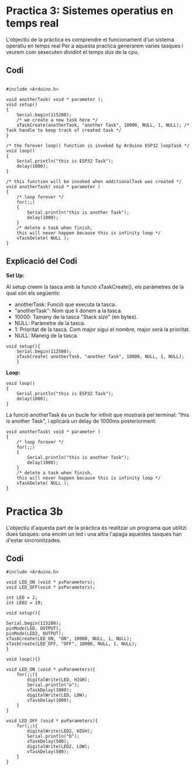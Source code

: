 # Practica 3: Sistemes operatius en temps real

L'objectiu de la pràctica es comprendre el funcionament d'un sistema operatiu en temps real
Per a aquesta practica generarem varies tasques i veurem com sexecuten dividint el temps dús de la cpu.

## Codi

```

#include <Arduino.h>

void anotherTask( void * parameter );
void setup()
{
    Serial.begin(115200);
    /* we create a new task here */
    xTaskCreate(anotherTask, "another Task", 10000, NULL, 1, NULL); /* Task handle to keep track of created task */
}
 
/* the forever loop() function is invoked by Arduino ESP32 loopTask */
void loop()
{
    Serial.println("this is ESP32 Task");
    delay(1000);
}
 
/* this function will be invoked when additionalTask was created */
void anotherTask( void * parameter )
{
    /* loop forever */
    for(;;)
    {
        Serial.println("this is another Task");
        delay(1000);
    }
    /* delete a task when finish,
    this will never happen because this is infinity loop */
    vTaskDelete( NULL );
}
```

## Explicació del Codi

**Set Up:**

Al setup creem la tasca amb la funció xTaskCreate(), els paràmetres de la qual són els següents:

- anotherTask: Funció que executa la tasca.
- "anotherTask": Nom que li donem a la tasca.
- 10000: Tamany de la tasca "Stack size" (en bytes).
- NULL: Paràmetre de la tasca.
- 1:  Prioritat de la tasca. Com major sigui el nombre, major serà la prioritat.
- NULL: Maneig de la tasca.

```
void setup(){
    Serial.begin(112500);
    xTaskCreate( anotherTask, "another Task", 10000, NULL, 1, NULL); 
    }
```

**Loop:**

```
void loop()
{
    Serial.println("this is ESP32 Task");
    delay(1000);
}
```

La funció anotherTask és un bucle for infinit que mostrarà pel terminal: "this is another Task", i  aplicarà un delay de 1000ms posteriorment:

```
void anotherTask( void * parameter )
{
    /* loop forever */
    for(;;)
    {
        Serial.println("this is another Task");
        delay(1000);
    }
    /* delete a task when finish,
    this will never happen because this is infinity loop */
    vTaskDelete( NULL );
}
```

# Practica 3b
L'objectiu d'aquesta part de la pràctica és realitzar un programa que utilitzi dues tasques: una encén un led i una altra l'apaga aquestes tasques han d'estar sincronitzades.
 
## Codi

```
#include <Arduino.h>

void LED_ON (void * pvParameters);
void LED_OFF(void * pvParameters);

int LED = 2; 
int LED2 = 19; 

void setup(){

Serial.begin(115200);
pinMode(LED, OUTPUT);
pinMode(LED2, OUTPUT);
xTaskCreate(LED_ON, "ON", 10000, NULL, 1, NULL);
xTaskCreate(LED_OFF, "OFF", 10000, NULL, 1, NULL);
}

void loop(){}

void LED_ON (void * pvParameters){
    for(;;){
        digitalWrite(LED, HIGH);
        Serial.println("a");
        vTaskDelay(1000);
        digitalWrite(LED, LOW);
        vTaskDelay(1000);
    }
}

void LED_OFF (void * pvParameters){
    for(;;){
        digitalWrite(LED2, HIGH);
        Serial.println("b");
        vTaskDelay(500);
        digitalWrite(LED2, LOW);
        vTaskDelay(500);
    }
}
```

